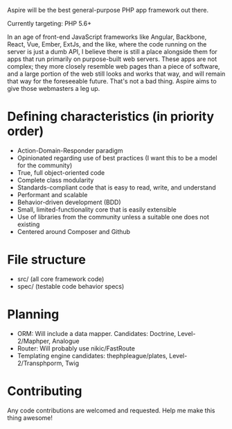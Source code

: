 Aspire will be the best general-purpose PHP app framework out there.

Currently targeting: PHP 5.6+

In an age of front-end JavaScript frameworks like Angular, Backbone, React, Vue,
Ember, ExtJs, and the like, where the code running on the server is just a dumb API,
I believe there is still a place alongside them for apps that run primarily on
purpose-built web servers. These apps are not complex; they more closely resemble
web pages than a piece of software, and a large portion of the web still looks
and works that way, and will remain that way for the foreseeable future. That's
not a bad thing. Aspire aims to give those webmasters a leg up.

# Defining characteristics (in priority order)
 - Action-Domain-Responder paradigm
 - Opinionated regarding use of best practices (I want this to be a model for the community)
 - True, full object-oriented code
 - Complete class modularity
 - Standards-compliant code that is easy to read, write, and understand
 - Performant and scalable
 - Behavior-driven development (BDD)
 - Small, limited-functionality core that is easily extensible
 - Use of libraries from the community unless a suitable one does not existing
 - Centered around Composer and Github

# File structure

- src/    (all core framework code)
- spec/   (testable code behavior specs)

# Planning

- ORM: Will include a data mapper. Candidates: Doctrine, Level-2/Maphper, Analogue
- Router: Will probably use nikic/FastRoute
- Templating engine candidates: thephpleague/plates, Level-2/Transphporm, Twig

# Contributing

Any code contributions are welcomed and requested. Help me make this thing awesome!